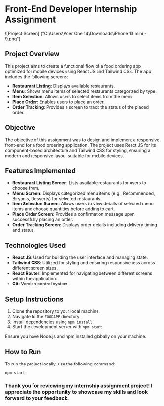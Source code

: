 # Front-End Developer Internship Assignment

![Project Screen] ("C:\Users\Acer One 14\Downloads\iPhone 13 mini - 9.png")

## Project Overview

This project aims to create a functional flow of a food ordering app optimized for mobile devices using React JS and Tailwind CSS. The app includes the following screens:

- **Restaurant Listing**: Displays available restaurants.
- **Menu**: Shows menu items of selected restaurants categorized by type.
- **Item Selection**: Allows users to select items from the menu.
- **Place Order**: Enables users to place an order.
- **Order Tracking**: Provides a screen to track the status of the placed order.

## Objective

The objective of this assignment was to design and implement a responsive front-end for a food ordering application. The project uses React JS for its component-based architecture and Tailwind CSS for styling, ensuring a modern and responsive layout suitable for mobile devices.

## Features Implemented

- **Restaurant Listing Screen**: Lists available restaurants for users to choose from.
- **Menu Screen**: Displays categorized menu items (e.g., Recommended, Biryanis, Desserts) for selected restaurants.
- **Item Selection Screen**: Allows users to view details of selected menu items and choose quantities before adding to cart.
- **Place Order Screen**: Provides a confirmation message upon successfully placing an order.
- **Order Tracking Screen**: Displays order details including delivery timing and status.

## Technologies Used

- **React JS**: Used for building the user interface and managing state.
- **Tailwind CSS**: Utilized for styling and ensuring responsiveness across different screen sizes.
- **React Router**: Implemented for navigating between different screens within the application.
- **Git**: Version control system

## Setup Instructions

1. Clone the repository to your local machine.
2. Navigate to the `FOODAPP` directory.
3. Install dependencies using `npm install`.
4. Start the development server with `npm start`.

Ensure you have Node.js and npm installed globally on your machine.

## How to Run

To run the project locally, use the following command:

```bash
npm start
```

### Thank you for reviewing my internship assignment project! I appreciate the opportunity to showcase my skills and look forward to your feedback.
